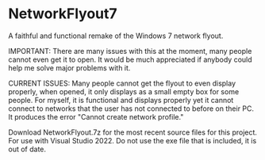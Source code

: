 # NetworkFlyout7
A faithful and functional remake of the Windows 7 network flyout.

IMPORTANT: There are many issues with this at the moment, many people cannot even get it to open.
It would be much appreciated if anybody could help me solve major problems with it.

CURRENT ISSUES:
Many people cannot get the flyout to even display properly, when opened, it only displays as a small empty box for some people.
For myself, it is functional and displays properly yet it cannot connect to networks that the user has not connected to before on their PC. It produces the error "Cannot create network profile."



Download NetworkFlyout.7z for the most recent source files for this project. For use with Visual Studio 2022. Do not use the exe file that is included, it is out of date.
